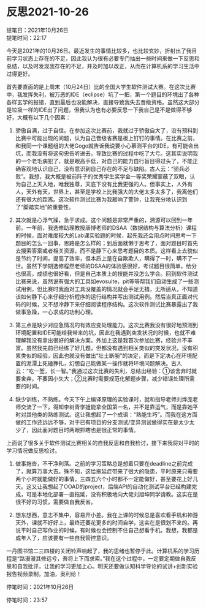# 反思2021-10-26
     
提笔日：2021年10月26日        
提笔时间：22:17        

今天是2021年的10月26日。最近发生的事情比较多，也比较玄妙，折射出了我目前学习状态上存在的不足，因此我认为很有必要专门抽出一些时间来做一下反思和总结，以及时发现我存在的不足，并及时加以改正，从而在计算机系的学习生活中过得更好。

首先要直面的是上周末（10月24日）比的全国大学生软件测试大赛。在这次比赛中，我发挥失利，被万恶的IDE（eclipse）坑了一把，第一个题目的环境出了各种各样玄学的报错，直到最后也没能解决，直接导致我失去晋级资格。虽然这大部分是垃圾一样的IDE出了问题，但我认为也有必要反思一下我自己是不是做得不够好，大概有以下几个因素：

1. 骄傲自满，过于自信。在参加这次比赛前，我就过于骄傲自大了，没有预料到比赛中可能出现的问题，认为自己晋级省赛是板上钉钉的事情。在比赛之前，和我同一个课题组的大佬Gogo就告诉我说要小心慕测平台的IDE，有可能会出坑，而我没有将这句忠告听进去，导致比赛的过程中吃了大亏。这其实说明我的一个老毛病犯了，就是眼高手低，对自己的能力自行盲目得过头了，不能正确客观地认识自己，没有意识到自己存在的不足与缺陷。古人云：“骄兵必败”。我想，我大概是被前阵子的优秀学生奖学金一等奖荣耀蒙蔽了双眼，认为自己上天入地，唯我独尊，天底下没有比我更强的人。但事实上，人外有人，天外有天，世界上，甚至是学校上比我强大的大佬太多太多了，我离他们还有很大的距离。这次软件测试比赛为我敲响了警钟，让我充分地认识到了“脚踏实地”的重要性。

2. 其次就是心浮气躁，急于求成。这个问题是非常严重的，溯源可以回到一年前。一年前，我选修助理教授唐博老师的DSAA（数据结构与算法分析）课程的时候，面对难度较大的Lab课实验题的时候，起先我还会用点时间思考一下题目的怎么一回事，思路是怎么样的；到后面就懒于思考了，面对题目时首先去搜索答案或者相关资源，而不是静下心来思考题目的本质。这样看上去貌似是节约了时间，提高了效率，但本质上是在自欺欺人，瞒得了一时，瞒不了一世。虽然下学期选修程然老师的DSAA的体验感很好，考试题目很简单，给分也很高，成绩也很好看，但是自己本质上的技能并没怎么学会。回到软件测试比赛来说，虽然说有强大的工具如evosuite，pit等等帮我们自动生成了一些测试用例，但比赛时我面对工具没覆盖的情况就会手足无措，无所适从，不知道该如何静下心来仔细分析程序的运行结构并写出测试用例。然后当真正面对代码的时候，又不想冷静下来仔细阅读程序结构。这次软件测试比赛暴露出了我做事急躁，一心求成的功利心理。

3. 第三点是缺少对应急情况的有效应变处理能力。这次比赛我没有很好地预测到环境配置和IDE可能给我带来的坑，因此在我遇到突发状况的时候，也就不难理解我没有拿出很好的解决方案。外加上这是我首次参加比赛，经验并不丰富。虽然我先前已经练了好几题，但都没有遇到相关类似的突发状况，没有积累类似的经验，因此也就没有做出“壮士断腕”的决定，而是下定决心在环境配置的泥潭上死磕挣扎，幻想自己能做某一操作就将环境问题解决。古人云：“吃一堑，长一智。”我通过这次比赛的失利，总结出经验：①该舍弃时就要舍弃，不要因小失大；②比赛时需要规范化解题步骤，减少错误处理所需要的时间。

4. 缺少训练，不熟练。今天下午上编译原理的实验课时，就和指导老师刘烨庞老师交流了一下，得知李树青学姐能拿全国第一名，并不是靠运气，而是靠她平时对其他类的熟练测试。这让我想起了一个成语：“熟能生巧”。而我在这方面做的工作还远远不够，对于已有项目的分支测试/变异测试做得实在是太少太少了，因此面对题目时两眼抓瞎也是很正常的事情。

上面说了很多关于软件测试比赛相关的自我反思和自我检讨，接下来我将对平时的学习情况做反思检讨。

1. 做事拖沓，不干净利落。之前的学习策略总是想着只要在deadline之前完成了，就算万事大吉。殊不知，这给拖延症带来了很大的隐患，平时原来只需要两个小时就能做好的事情，三四五六个小时都不一定能做好，甚至要花上好几天。这又让我想起了OOAD的project，后端API的自动化测试平台已经构建完成，可是本地化部署一直拖延，没有积极地向大佬刘旭坤同学请教。这实在是很不好的习惯，需要做自我反省。

2. 想东想西，意志不集中，容易开小差。我在上课的时候总是喜欢看手机和神游天外，课就不好好上，最终还要花更多的时间自学，这实在是很划不来的。再说平时自己写作业的时候，有时候也会控制不住自己想看手机。我想，我都是成年人了，应该要有一些自我管控意识。

一丹图书馆二三四楼的关闭铃声响起了，我的思绪也暂停于此。计算机系的学习历程是“路漫漫其修远兮，吾将上下而求索。”我在这个过程中，一定要定期做自我反思和自我批评，让我的学习更加上心。明天还要做认知科学导论的试讲+创新实验报告视频录制，加油，奥利给！

停笔时间：2021年10月26日

停笔时间：23:57
